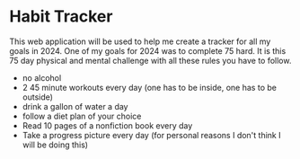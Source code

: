 # Habit Tracker
This web application will be used to help me create a tracker for all my goals in 2024.
One of my goals for 2024 was to complete 75 hard. It is this 75 day physical and mental challenge with all these rules you have to follow. 
* no alcohol
* 2 45 minute workouts every day (one has to be inside, one has to be outside)
* drink a gallon of water a day
* follow a diet plan of your choice
* Read 10 pages of a nonfiction book every day
* Take a progress picture every day (for personal reasons I don't think I will be doing this)

